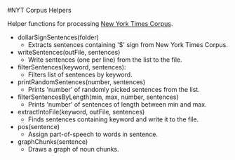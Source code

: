 #NYT Corpus Helpers

Helper functions for processing [New York Times Corpus](http://www.ldc.upenn.edu/Catalog/catalogEntry.jsp?catalogId=LDC2008T19).

*   dollarSignSentences(folder) 
	* Extracts sentences containing '$' sign	from New York Times Corpus.
*	writeSentences(outFile, sentences)
	* Write sentences (one per line) from the list to the file.
*	filterSentences(keyword, sentences):	
	* Filters list of sentences by keyword.
*	printRandomSentences(number, sentences)
	* Prints 'number' of randomly picked sentences from the list.
*	filterSentencesByLength(min, max, number, sentences)	
	* Prints 'number' of sentences of length between min and max.
*	extractIntoFile(keyword, outFile, sentences)
	* Finds sentences containing keyword and write it to the file.
*	pos(sentence)
	* Assign part-of-speech to words in sentence.
*	graphChunks(sentence)
	* Draws a graph of noun chunks.